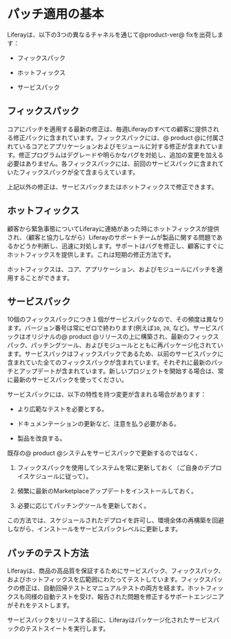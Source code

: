 # パッチ適用の基本[](id=patching-basics)

Liferayは、以下の3つの異なるチャネルを通じて@product-ver@ fixを出荷します：



- フィックスパック

- ホットフィックス

- サービスパック


## フィックスパック[](id=fix-packs)


コアにパッチを適用する最新の修正は、毎週Liferayのすべての顧客に提供される修正パックに含まれています。フィックスパックには、@ product @に付属されているコアとアプリケーションおよびモジュールに対する修正が含まれています。修正プログラムはデグレードや明らかなバグを対処し、追加の変更を加える必要はありません。各フィックスパックには、前回のサービスパックに含まれていたフィックスパックが全て含まらえています。



上記以外の修正は、サービスパックまたはホットフィックスで修正できます。

## ホットフィックス
[](id=hotfixes)

顧客から緊急事態についてLiferayに連絡があった時にホットフィックスが提供され、（顧客と協力しながら）Liferayのサポートチームが製品に関する問題であるかどうか判断し、迅速に対処します。サポートはバグを修正し、顧客にすぐにホットフィックスを提供します。これは短期の修正方法です。

ホットフィックスは、コア、アプリケーション、およびモジュールにパッチを適用することができます。

## サービスパック[](id=service-packs)


10個のフィックスパックにつき１個がサービスパックなので、その頻度は異なります。バージョン番号は常にゼロで終わります(例えば`10`, `20`, など)。サービスパックはオリジナルの@ product @リリースの上に構築され、最新のフィックスパック、パッチングツール、およびモジュールとともに再パッケージ化されています。サービスパックはフィックスパックであるため、以前のサービスパックに含まれていた全てのフィックスパックが含まれています。それぞれに最新のパッチとアップデートが含まれています。新しいプロジェクトを開始する場合は、常に最新のサービスパックを使ってください。

サービスパックには、以下の特性を持つ変更が含まれる場合があります：



- より広範なテストを必要とする。

- ドキュメンテーションの更新など、注意を払う必要がある。

- 製品を改良する。


既存の@ product @システムをサービスパックで更新するのではなく、



1. フィックスパックを使用してシステムを常に更新しておく（ご自身のデプロイスケジュールに従って）。



2. 頻繁に最新のMarketplaceアップデートをインストールしておく。



3. 必要に応じてパッチングツールを更新しておく。



この方法では、スケジュールされたデプロイを許可し、環境全体の再構築を回避しながら、インストールをサービスパックレベルに更新します。

## パッチのテスト方法
 [](id=how-patches-are-tested)

Liferayは、商品の高品質を保証するためにサービスパック、フィックスパック、およびホットフィックスを広範囲にわたってテストしています。フィックスパックの修正は、自動回帰テストとマニュアルテストの両方を経ます。ホットフィックスも同様の自動テストを受け、報告された問題を修正するサポートエンジニアがそれをテストします。



サービスパックをリリースする前に、Liferayはパッケージ化されたサービスパックのテストスイートを実行します。
